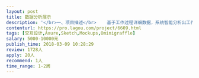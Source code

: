 ```yaml
---                
layout: post       
title: 数据分析展示           
description: '</br>一、项目描述</br>    基于工作过程详细数据，系统智能分析出工作绩效考评</br>二、主要功能点</br>    分析展示</br>	工作任务导向的展示及工作时间为导向的展示</br></br>     统计分析</br>	查询、对比、导出绩效报表</br></br>三、人员要求</br>     要求对交易设计有独到见解，设计出直观易用的交互页面</br>'     
contenturl: https://pro.lagou.com/project/6609.html      
tags: [交互设计,Axure,Sketch,Mockups,Ominigraffle]            
salary: 5000-10000元          
publish_time: 2018-03-09 10:28:29         
review: 1728人                   
apply: 20人                   
recommend: 1人                   
time_range: 1-2周              
---                 
```

